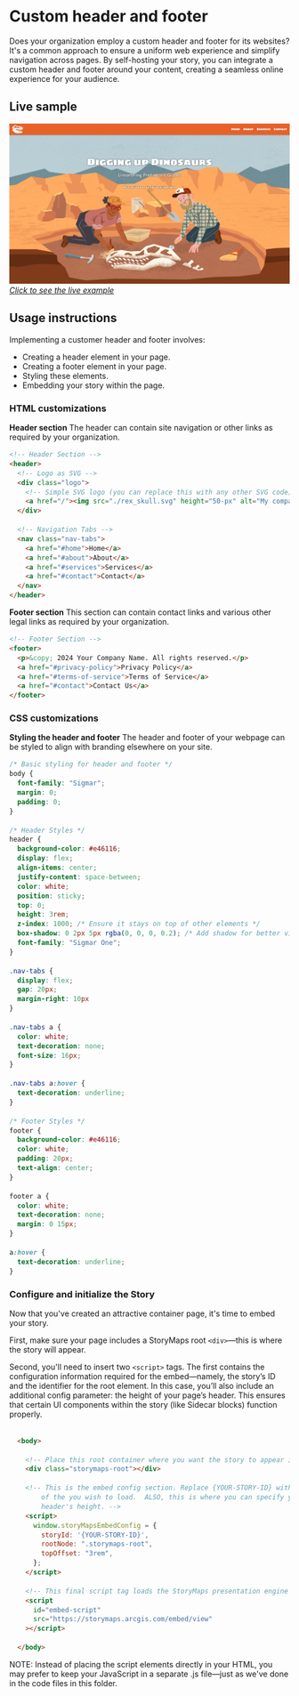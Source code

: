 # Custom header and footer

Does your organization employ a custom header and footer for its websites? It's a common approach to ensure a uniform web experience and simplify navigation across pages. By self-hosting your story, you can integrate a custom header and footer around your content, creating a seamless online experience for your audience.

## Live sample

[![Sample header footer](./assets/sample_header_footer.jpg "Sample header footer")](https://storymaps.esri.com/stories/embed/header/)_[Click to see the live example](https://esri.github.io/storymaps-developer-samples/embed/header/index.html)_

## Usage instructions

Implementing a customer header and footer involves:

- Creating a header element in your page.
- Creating a footer element in your page.
- Styling these elements.
- Embedding your story within the page.

### HTML customizations

**Header section** The header can contain site navigation or other links as required by your organization.

```html
<!-- Header Section -->
<header>
  <!-- Logo as SVG -->
  <div class="logo">
    <!-- Simple SVG logo (you can replace this with any other SVG code) -->
    <a href="/"><img src="./rex_skull.svg" height="50-px" alt="My company home" /></a>
  </div>

  <!-- Navigation Tabs -->
  <nav class="nav-tabs">
    <a href="#home">Home</a>
    <a href="#about">About</a>
    <a href="#services">Services</a>
    <a href="#contact">Contact</a>
  </nav>
</header>
```

**Footer section** This section can contain contact links and various other legal links as required by your organization.

```html
<!-- Footer Section -->
<footer>
  <p>&copy; 2024 Your Company Name. All rights reserved.</p>
  <a href="#privacy-policy">Privacy Policy</a>
  <a href="#terms-of-service">Terms of Service</a>
  <a href="#contact">Contact Us</a>
</footer>
```

### CSS customizations

**Styling the header and footer** The header and footer of your webpage can be styled to align with branding elsewhere on your site.

```css
/* Basic styling for header and footer */
body {
  font-family: "Sigmar";
  margin: 0;
  padding: 0;
}

/* Header Styles */
header {
  background-color: #e46116;
  display: flex;
  align-items: center;
  justify-content: space-between;
  color: white;
  position: sticky;
  top: 0;
  height: 3rem;
  z-index: 1000; /* Ensure it stays on top of other elements */
  box-shadow: 0 2px 5px rgba(0, 0, 0, 0.2); /* Add shadow for better visibility */
  font-family: "Sigmar One";
}

.nav-tabs {
  display: flex;
  gap: 20px;
  margin-right: 10px
}

.nav-tabs a {
  color: white;
  text-decoration: none;
  font-size: 16px;
}

.nav-tabs a:hover {
  text-decoration: underline;
}

/* Footer Styles */
footer {
  background-color: #e46116;
  color: white;
  padding: 20px;
  text-align: center;
}

footer a {
  color: white;
  text-decoration: none;
  margin: 0 15px;
}

a:hover {
  text-decoration: underline;
}
```

### Configure and initialize the Story

Now that you've created an attractive container page, it's time to embed your story.

First, make sure your page includes a StoryMaps root `<div>`—this is where the story will appear.

Second, you'll need to insert two `<script>` tags. The first contains the configuration information required for the embed—namely, the story’s ID and the identifier for the root element. In this case, you’ll also include an additional config parameter: the height of your page’s header. This ensures that certain UI components within the story (like Sidecar blocks) function properly.

```html

  <body>

    <!-- Place this root container where you want the story to appear in the page -->
    <div class="storymaps-root"></div>

    <!-- This is the embed config section. Replace {YOUR-STORY-ID} with the itemID 
        of the you wish to load.  ALSO, this is where you can specify your 
        header's height. -->
    <script>
      window.storyMapsEmbedConfig = {
        storyId: '{YOUR-STORY-ID}',
        rootNode: ".storymaps-root",
        topOffset: "3rem",
      };
    </script>

    <!-- This final script tag loads the StoryMaps presentation engine  -->
    <script
      id="embed-script"
      src="https://storymaps.arcgis.com/embed/view"
    ></script>

  </body>

```

NOTE: Instead of placing the script elements directly in your HTML, you may prefer to keep your JavaScript in a separate .js file—just as we've done in the code files in this folder.